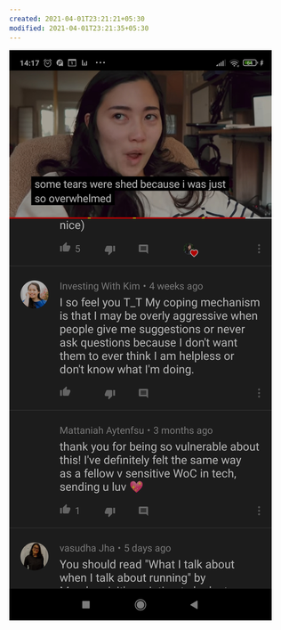 ```yaml
---
created: 2021-04-01T23:21:21+05:30
modified: 2021-04-01T23:21:35+05:30
---
```


![Image](./image_picker4211794834924465928.jpg)
